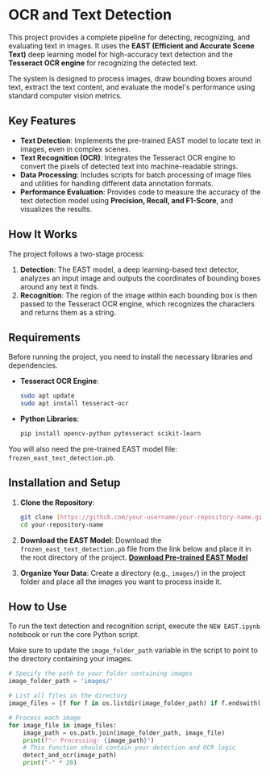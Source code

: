 # OCR and Text Detection

This project provides a complete pipeline for detecting, recognizing, and evaluating text in images. It uses the **EAST (Efficient and Accurate Scene Text)** deep learning model for high-accuracy text detection and the **Tesseract OCR engine** for recognizing the detected text.

The system is designed to process images, draw bounding boxes around text, extract the text content, and evaluate the model's performance using standard computer vision metrics.

## Key Features

-   **Text Detection**: Implements the pre-trained EAST model to locate text in images, even in complex scenes.
-   **Text Recognition (OCR)**: Integrates the Tesseract OCR engine to convert the pixels of detected text into machine-readable strings.
-   **Data Processing**: Includes scripts for batch processing of image files and utilities for handling different data annotation formats.
-   **Performance Evaluation**: Provides code to measure the accuracy of the text detection model using **Precision, Recall, and F1-Score**, and visualizes the results.

## How It Works

The project follows a two-stage process:

1.  **Detection**: The EAST model, a deep learning-based text detector, analyzes an input image and outputs the coordinates of bounding boxes around any text it finds.
2.  **Recognition**: The region of the image within each bounding box is then passed to the Tesseract OCR engine, which recognizes the characters and returns them as a string.

## Requirements

Before running the project, you need to install the necessary libraries and dependencies.

-   **Tesseract OCR Engine**:
    ```bash
    sudo apt update
    sudo apt install tesseract-ocr
    ```
-   **Python Libraries**:
    ```bash
    pip install opencv-python pytesseract scikit-learn
    ```

You will also need the pre-trained EAST model file: `frozen_east_text_detection.pb`.

## Installation and Setup

1.  **Clone the Repository**:
    ```bash
    git clone [https://github.com/your-username/your-repository-name.git](https://github.com/your-username/your-repository-name.git)
    cd your-repository-name
    ```

2.  **Download the EAST Model**:
    Download the `frozen_east_text_detection.pb` file from the link below and place it in the root directory of the project.
    [**Download Pre-trained EAST Model**](https://drive.google.com/drive/u/0/folders/1qeCwZqcKE8vYObVS43J7McDd-nCFHoDw)

3.  **Organize Your Data**:
    Create a directory (e.g., `images/`) in the project folder and place all the images you want to process inside it.

## How to Use

To run the text detection and recognition script, execute the `NEW EAST.ipynb` notebook or run the core Python script.

Make sure to update the `image_folder_path` variable in the script to point to the directory containing your images.

```python
# Specify the path to your folder containing images
image_folder_path = 'images/'

# List all files in the directory
image_files = [f for f in os.listdir(image_folder_path) if f.endswith('.jpg')]

# Process each image
for image_file in image_files:
    image_path = os.path.join(image_folder_path, image_file)
    print(f"✅ Processing: {image_path}")
    # This function should contain your detection and OCR logic
    detect_and_ocr(image_path)
    print("-" * 20)
